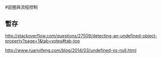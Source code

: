 #迴圈與流程控制



## 暫存

http://stackoverflow.com/questions/27509/detecting-an-undefined-object-property?page=1&tab=votes#tab-top

http://www.ruanyifeng.com/blog/2014/03/undefined-vs-null.html